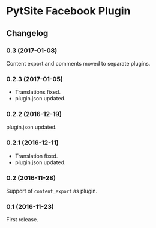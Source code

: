 # PytSite Facebook Plugin

## Changelog

### 0.3 (2017-01-08)
Content export and comments moved to separate plugins.

### 0.2.3 (2017-01-05)
- Translations fixed.
- plugin.json updated.

### 0.2.2 (2016-12-19)
plugin.json updated.

### 0.2.1 (2016-12-11)
- Translation fixed.
- plugin.json updated.

### 0.2 (2016-11-28)
Support of `content_export` as plugin.

### 0.1 (2016-11-23)
First release.
